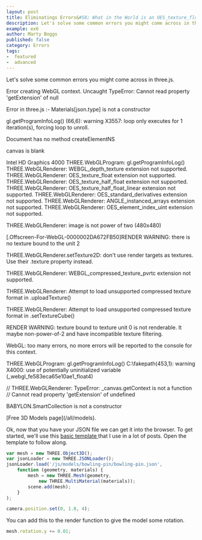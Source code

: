 ```yaml
---
layout: post
title: Eliminatings Errors&#58; What in the World is an OES_texture_float?
description: Let's solve some common errors you might come across in three.js.
example: ex6
author: Marty Boggs
published: false
category: Errors
tags:
-  featured
-  advanced
---
```


Let's solve some common errors you might come across in three.js.

Error creating WebGL context.
Uncaught TypeError: Cannot read property 'getExtension' of null

Error in three.js :- Materials[json.type] is not a constructor

gl.getProgramInfoLog() (66,6): warning X3557: loop only executes for 1 iteration(s), forcing loop to unroll.

Document has no method createElementNS

canvas is blank

Intel HD Graphics 4000
THREE.WebGLProgram: gl.getProgramInfoLog()
THREE.WebGLRenderer: WEBGL_depth_texture extension not supported.
THREE.WebGLRenderer: OES_texture_float extension not supported.
THREE.WebGLRenderer: OES_texture_half_float extension not supported.
THREE.WebGLRenderer: OES_texture_half_float_linear extension not supported.
THREE.WebGLRenderer: OES_standard_derivatives extension not supported.
THREE.WebGLRenderer: ANGLE_instanced_arrays extension not supported.
THREE.WebGLRenderer: OES_element_index_uint extension not supported.

THREE.WebGLRenderer: image is not power of two (480x480)

[.Offscreen-For-WebGL-0000002DA672FB50]RENDER WARNING: there is no texture bound to the unit 2

THREE.WebGLRenderer.setTexture2D: don't use render targets as textures. Use their .texture property instead.

THREE.WebGLRenderer: WEBGL_compressed_texture_pvrtc extension not supported.

THREE.WebGLRenderer: Attempt to load unsupported compressed texture format in .uploadTexture()

THREE.WebGLRenderer: Attempt to load unsupported compressed texture format in .setTextureCube()

RENDER WARNING: texture bound to texture unit 0 is not renderable. It maybe non-power-of-2 and have incompatible texture filtering.

WebGL: too many errors, no more errors will be reported to the console for this context.

THREE.WebGLProgram: gl.getProgramInfoLog()
C:\fakepath(453,1): warning X4000: use of potentially uninitialized variable (_webgl_fe583eca65e10ae1_float4)

// THREE.WebGLRenderer: TypeError: _canvas.getContext is not a function
// Cannot read property 'getExtension' of undefined

BABYLON.SmartCollection is not a constructor

<!--more--> [Free 3D Models page](/all/models).

Ok, now that you have your JSON file we can get it into the browser. To get started, we'll use this <a href="/threejs-world-blank-template.html" download="threejs-world-{{page.example}}.html">basic template <i class="fa fa-download"></i></a> that I use in a lot of posts. Open the template to follow along.

```javascript
var mesh = new THREE.Object3D();
var jsonLoader = new THREE.JSONLoader();
jsonLoader.load('/js/models/bowling-pin/bowling-pin.json',
	function (geometry, materials) {
		mesh = new THREE.Mesh(geometry,
			new THREE.MultiMaterial(materials));
		scene.add(mesh);
	}
);

camera.position.set(0, 1.8, 4);
```

You can add this to the render function to give the model some rotation.

```javascript
mesh.rotation.y += 0.01;
```
